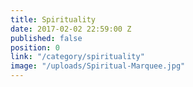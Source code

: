 ```yaml
---
title: Spirituality
date: 2017-02-02 22:59:00 Z
published: false
position: 0
link: "/category/spirituality"
image: "/uploads/Spiritual-Marquee.jpg"
---
```



